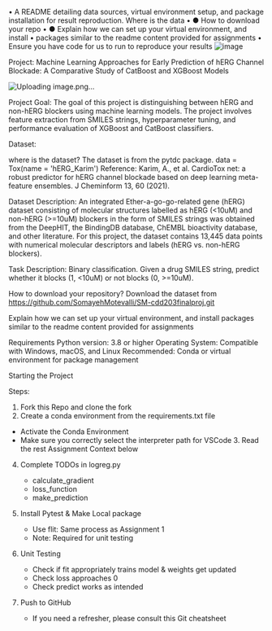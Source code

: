 •	A README detailing data sources, virtual environment setup, and package installation for result reproduction. 
Where is the data 
•	●  How to download your repo 
•	●  Explain how we can set up your virtual environment, and install 
•	packages similar to the readme content provided for assignments 
•	Ensure you have code for us to run to reproduce your results 
![image](https://github.com/user-attachments/assets/788cef5b-ab0d-4004-8742-bc6c1974d7e3)

Project: Machine Learning Approaches for Early Prediction of hERG Channel Blockade: A Comparative Study of CatBoost and XGBoost Models

![Uploading image.png…]()


Project Goal:
The goal of this project is distinguishing between hERG and non-hERG blockers using machine learning models. The project involves feature extraction from SMILES strings, hyperparameter tuning, and performance evaluation of XGBoost and CatBoost classifiers.

Dataset:

where is the dataset?  The dataset is from the pytdc package. 
data = Tox(name = 'hERG_Karim')
Reference: Karim, A., et al. CardioTox net: a robust predictor for hERG channel blockade based on deep learning meta-feature ensembles. J Cheminform 13, 60 (2021).

Dataset Description: An integrated Ether-a-go-go-related gene (hERG) dataset consisting of molecular structures labelled as hERG (<10uM) and non-hERG (>=10uM) blockers in the form of SMILES strings was obtained from the DeepHIT, the BindingDB database, ChEMBL bioactivity database, and other literature. For this project, the dataset contains 13,445 data points with numerical molecular descriptors and labels (hERG vs. non-hERG blockers). 

Task Description: Binary classification. Given a drug SMILES string, predict whether it blocks (1, <10uM) or not blocks (0, >=10uM).

How to download your repository? Download the dataset from https://github.com/SomayehMotevalli/SM-cdd203finalproj.git

Explain how we can set up your virtual environment, and install
packages similar to the readme content provided for assignments

Requirements
Python version: 3.8 or higher
Operating System: Compatible with Windows, macOS, and Linux
Recommended: Conda or virtual environment for package management


Starting the Project

Steps:
1. Fork this Repo and clone the fork
2. Create a conda environment from the requirements.txt file
 - Activate the Conda Environment
 - Make sure you correctly select the interpreter path for VSCode
   3. Read the rest Assignment Context below
    
4. Complete TODOs in logreg.py 
    - calculate_gradient
    - loss_function
    - make_prediction

5. Install Pytest & Make Local package
    - Use flit: Same process as Assignment 1
    - Note: Required for unit testing

6. Unit Testing
    - Check if fit appropriately trains model & weights get updated
    - Check loss approaches 0 
    - Check predict works as intended

7. Push to GitHub
    - If you need a refresher, please consult this Git cheatsheet 
    



